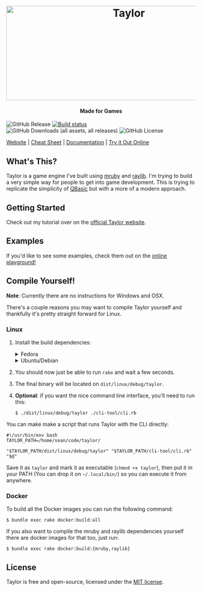 <h1 align="center">
  <br>
  <a href="https://www.taylormadetech.dev/"><img src="https://github.com/Chadowo/Taylor/assets/83732118/4e03a4d6-d07a-4d71-8592-e695114e90ae" alt="Taylor" width="636" height="250"></a>
</h1>
<h4 align="center">Made for Games</h4>

![GitHub Release](https://img.shields.io/github/v/release/HellRok/Taylor)
[![Build status](https://badge.buildkite.com/0cb81ca8e3b8f43a2998bc15f90323a2eb8429669e819b7697.svg)](https://buildkite.com/oequacki/taylor)
![GitHub Downloads (all assets, all releases)](https://img.shields.io/github/downloads/HellRok/Taylor/total?label=total%20downloads)
![GitHub License](https://img.shields.io/github/license/HellRok/Taylor)


[Website](https://www.taylormadetech.dev) | [Cheat Sheet](https://www.taylormadetech.dev/documentation/tutorials/cheat_sheet/) | [Documentation](https://www.taylormadetech.dev/documentation/taylor/latest/) | [Try it Out Online](https://www.taylormadetech.dev/playground/)

## What's This?

Taylor is a game engine I've built using [mruby](https://mruby.org/) and
[raylib](https://www.raylib.com/). I'm trying to build a very simple way for
people to get into game development. This is trying to replicate the simplicity
of [QBasic](https://es.wikipedia.org/wiki/QBASIC) but with a more of a modern approach.

## Getting Started

Check out my tutorial over on the [official Taylor
website](https://www.taylormadetech.dev/documentation/tutorials/getting_started/).

## Examples

If you'd like to see some examples, check them out on the [online playground!](https://www.taylormadetech.dev/playground/)

## Compile Yourself!

**Note**: Currently there are no instructions for Windows and OSX.

There's a couple reasons you may want to compile Taylor yourself and thankfully
it's pretty straight forward for Linux.

### Linux

1. Install the build dependencies:  
    <details>
      <summary>Fedora</summary>  
      
      ```console
      $ sudo dnf groupinstall "Development Tools" "Development Libraries"; sudo dnf install ruby
      ``` 
    </details>
    <details> 
      <summary>Ubuntu/Debian</summary>
      
      ```console
      $ sudo apt-get install build-essential ruby
      ```
    </details> 
3. You should now just be able to run `rake` and wait a few seconds.
4. The final binary will be located on `dist/linux/debug/taylor`.
5. **Optional**: if you want the nice command line interface, you'll need to run this:  
    ```console
    $ ./dist/linux/debug/taylor ./cli-tool/cli.rb
    ```

You can make make a script that runs Taylor with the CLI directly:
```shell
#!/usr/bin/env bash
TAYLOR_PATH=/home/sean/code/taylor/

"$TAYLOR_PATH/dist/linux/debug/taylor" "$TAYLOR_PATH/cli-tool/cli.rb" "$@"
```

Save it as `taylor` and mark it as executable (`chmod +x taylor`), then put it in your 
PATH (You can drop it on `~/.local/bin/`) so you can execute it from anywhere.

### Docker

To build all the Docker images you can run the following command:

```
$ bundle exec rake docker:build:all
```

If you also want to compile the mruby and raylib dependencies yourself there are
docker images for that too, just run:

```
$ bundle exec rake docker:build:{mruby,raylib}
```

## License

Taylor is free and open-source, licensed under the [MIT license](https://github.com/HellRok/Taylor/blob/main/LICENSE).
